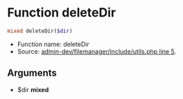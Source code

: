 Function deleteDir
===========================





```php
mixed deleteDir($dir)
```

* Function name: deleteDir
* Source: [admin-dev/filemanager/include/utils.php line 5](https://github.com/PrestaShop/PrestaShop/blob/1.6.1.0/admin-dev/filemanager/include/utils.php#L5).

Arguments
---------

* $dir **mixed**

